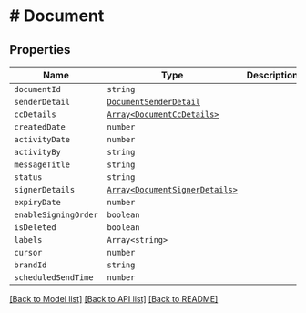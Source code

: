 # # Document



## Properties

Name | Type | Description | Notes
------------ | ------------- | ------------- | -------------
| `documentId` | ```string``` |   |  |
| `senderDetail` | [```DocumentSenderDetail```](DocumentSenderDetail.md) |   |  |
| `ccDetails` | [```Array<DocumentCcDetails>```](DocumentCcDetails.md) |   |  |
| `createdDate` | ```number``` |   |  |
| `activityDate` | ```number``` |   |  |
| `activityBy` | ```string``` |   |  |
| `messageTitle` | ```string``` |   |  |
| `status` | ```string``` |   |  |
| `signerDetails` | [```Array<DocumentSignerDetails>```](DocumentSignerDetails.md) |   |  |
| `expiryDate` | ```number``` |   |  |
| `enableSigningOrder` | ```boolean``` |   |  |
| `isDeleted` | ```boolean``` |   |  |
| `labels` | ```Array<string>``` |   |  |
| `cursor` | ```number``` |   |  |
| `brandId` | ```string``` |   |  |
| `scheduledSendTime` | ```number``` |   |  |

[[Back to Model list]](../README.md#models) [[Back to API list]](../README.md#api-endpoints) [[Back to README]](../README.md)
